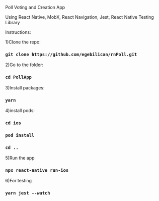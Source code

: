 Poll Voting and Creation App

Using React Native, MobX, React Navigation, Jest, React Native Testing Library

Instructions:

1)Clone the repo:

### `git clone https://github.com/egebilican/rnPoll.git`

2)Go to the folder:

### `cd PollApp`

3)Install packages:

### `yarn`

4)install pods:

### `cd ios`

### `pod install`

### `cd ..`

5)Run the app

### `npx react-native run-ios`

6)For testing

### `yarn jest --watch`

